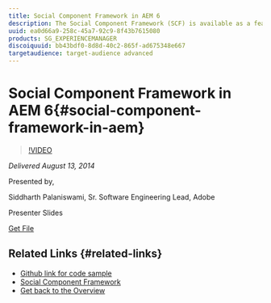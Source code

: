 ```yaml
---
title: Social Component Framework in AEM 6
description: The Social Component Framework (SCF) is available as a featurepack for CQ 5.6.1 and shipped with AEM 6.0. SCF provides a way to build web and mobile applications that use a hybrid of server rendering to allow search engine optimization of content along with client rendering to avoid page refreshes and provide rich in-page experiences. The same template is used for both client and server rendering, providing assurance that the experience is consistent independent of which rendering is used. Well-defined endpoints allow effective caching of pages, templates and json data, and provide clear extensibility patterns for customers to insert their own client and server logic. This session will cover how to use and extend SCF, and provide information on the documentation and cookbooks available.
uuid: ea0d66a9-258c-45a7-92c9-8f43b7615080
products: SG_EXPERIENCEMANAGER
discoiquuid: bb43bdf0-8d8d-40c2-865f-ad675348e667
targetaudience: target-audience advanced
---
```


# Social Component Framework in AEM 6{#social-component-framework-in-aem}

>[!VIDEO](https://video.tv.adobe.com/v/19464/?quality=9)

*Delivered August 13, 2014*

Presented by,

Siddharth Palaniswami, Sr. Software Engineering Lead, Adobe

Presenter Slides

[Get File](assets/scf-gems.pdf)

## Related Links {#related-links}

* [Github link for code sample](https://github.com/Adobe-Marketing-Cloud/aem-scf-sample-components-extension)
* [Social Component Framework](http://docs.adobe.com/content/docs/en/aem/6-0/develop/social-communities/scf.html)
* [Get back to the Overview](https://helpx.adobe.com/experience-manager/kt/eseminars/gems/aem-index.html)

